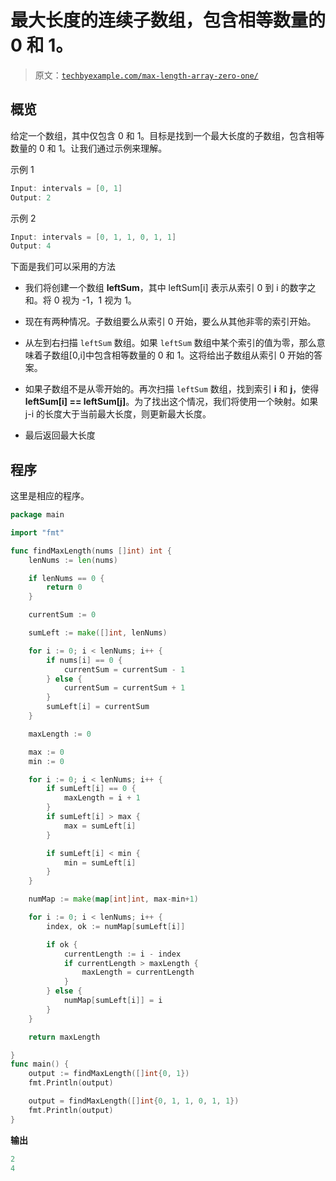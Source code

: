# 最大长度的连续子数组，包含相等数量的 0 和 1。

> 原文：[`techbyexample.com/max-length-array-zero-one/`](https://techbyexample.com/max-length-array-zero-one/)

## **概览**

给定一个数组，其中仅包含 0 和 1。目标是找到一个最大长度的子数组，包含相等数量的 0 和 1。让我们通过示例来理解。

示例 1

```go
Input: intervals = [0, 1]
Output: 2
```

示例 2

```go
Input: intervals = [0, 1, 1, 0, 1, 1]
Output: 4
```

下面是我们可以采用的方法

+   我们将创建一个数组 **leftSum**，其中 leftSum[i] 表示从索引 0 到 i 的数字之和。将 0 视为 -1，1 视为 1。

+   现在有两种情况。子数组要么从索引 0 开始，要么从其他非零的索引开始。

+   从左到右扫描 `leftSum` 数组。如果 `leftSum` 数组中某个索引的值为零，那么意味着子数组[0,i]中包含相等数量的 0 和 1。这将给出子数组从索引 0 开始的答案。

+   如果子数组不是从零开始的。再次扫描 `leftSum` 数组，找到索引 **i** 和 **j**，使得 **leftSum[i] == leftSum[j]**。为了找出这个情况，我们将使用一个映射。如果 j-i 的长度大于当前最大长度，则更新最大长度。

+   最后返回最大长度

## **程序**

这里是相应的程序。

```go
package main

import "fmt"

func findMaxLength(nums []int) int {
	lenNums := len(nums)

	if lenNums == 0 {
		return 0
	}

	currentSum := 0

	sumLeft := make([]int, lenNums)

	for i := 0; i < lenNums; i++ {
		if nums[i] == 0 {
			currentSum = currentSum - 1
		} else {
			currentSum = currentSum + 1
		}
		sumLeft[i] = currentSum
	}

	maxLength := 0

	max := 0
	min := 0

	for i := 0; i < lenNums; i++ {
		if sumLeft[i] == 0 {
			maxLength = i + 1
		}
		if sumLeft[i] > max {
			max = sumLeft[i]
		}

		if sumLeft[i] < min {
			min = sumLeft[i]
		}
	}

	numMap := make(map[int]int, max-min+1)

	for i := 0; i < lenNums; i++ {
		index, ok := numMap[sumLeft[i]]

		if ok {
			currentLength := i - index
			if currentLength > maxLength {
				maxLength = currentLength
			}
		} else {
			numMap[sumLeft[i]] = i
		}
	}

	return maxLength

}
func main() {
	output := findMaxLength([]int{0, 1})
	fmt.Println(output)

	output = findMaxLength([]int{0, 1, 1, 0, 1, 1})
	fmt.Println(output)
}
```

**输出**

```go
2
4
```
